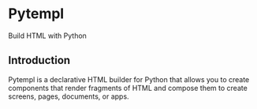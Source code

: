 # Pytempl

Build HTML with Python

## Introduction

Pytempl is a declarative HTML builder for Python that allows you to create components that render fragments of HTML and compose them to create screens, pages, documents, or apps.